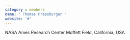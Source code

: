 ```yaml
---
category : members
name: " Thomas Pressburger " 
website: '#'
---
```

NASA Ames Research Center
Moffett Field, California, USA

